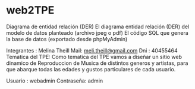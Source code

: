 # web2TPE
Diagrama de entidad relación (DER)
El diagrama entidad relación (DER) del modelo de datos planteado (archivo jpeg o pdf)
El código SQL que genera la base de datos (exportado desde phpMyAdmin)

Integrantes :
Melina Theill
Mail: meli.theill@gmail.com
Dni : 40455464
Tematica del TPE: Como tematica del TPE vamos a diseñar un sitio web dinamico de Reproduccion de Musica de distintos generos y artistas, para que abarque todas las edades y gustos particulares de cada usuario.

Usuario : webadmin
Contraseña: admin
